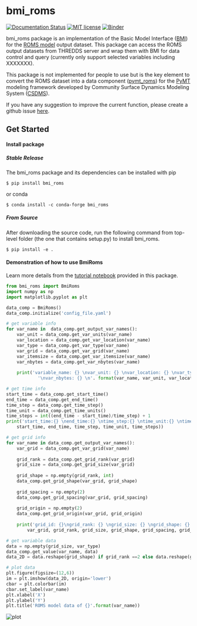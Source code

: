 # bmi_roms
[![Documentation Status](https://readthedocs.org/projects/bmi_era5/badge/?version=latest)](https://bmi_era5.readthedocs.io/en/latest/?badge=latest)
[![MIT license](https://img.shields.io/badge/License-MIT-blue.svg)](https://github.com/gantian127/bmi_era5/blob/master/LICENSE.txt)
[![Binder](https://mybinder.org/badge_logo.svg)](https://mybinder.org/v2/gh/gantian127/bmi_era5/master?filepath=notebooks%2Fbmi_era5.ipynb)


bmi_roms package is an implementation of the Basic Model Interface ([BMI](https://bmi-spec.readthedocs.io/en/latest/)) 
for the [ROMS model](https://confluence.ecmwf.int/display/CKB/ERA5) output dataset. 
This package can access the ROMS output datasets from THREDDS server and wrap them with BMI for data control and query 
(currently only support selected variables including XXXXXXX). 

This package is not implemented for people to use but is the key element to convert the ROMS dataset into 
a data component ([pymt_roms](https://pymt-era5.readthedocs.io/)) for 
the [PyMT](https://pymt.readthedocs.io/en/latest/?badge=latest) modeling framework developed 
by Community Surface Dynamics Modeling System ([CSDMS](https://csdms.colorado.edu/wiki/Main_Page)). 
 
If you have any suggestion to improve the current function, please create a github issue 
[here](https://github.com/gantian127/bmi_roms/issues).

## Get Started

#### Install package

##### Stable Release

The bmi_roms package and its dependencies can be installed with pip
```
$ pip install bmi_roms
```

or conda
```
$ conda install -c conda-forge bmi_roms 
```

##### From Source

After downloading the source code, run the following command from top-level folder 
(the one that contains setup.py) to install bmi_roms.
```
$ pip install -e .
```

#### Demonstration of how to use BmiRoms

Learn more details from the [tutorial notebook](https://github.com/gantian127/bmi_roms/blob/master/notebooks/bmi_roms.ipynb) 
provided in this package.

```python
from bmi_roms import BmiRoms
import numpy as np
import matplotlib.pyplot as plt

data_comp = BmiRoms()
data_comp.initialize('config_file.yaml')

# get variable info
for var_name in  data_comp.get_output_var_names():
    var_unit = data_comp.get_var_units(var_name)
    var_location = data_comp.get_var_location(var_name)
    var_type = data_comp.get_var_type(var_name)
    var_grid = data_comp.get_var_grid(var_name)
    var_itemsize = data_comp.get_var_itemsize(var_name)
    var_nbytes = data_comp.get_var_nbytes(var_name)
    
    print('variable_name: {} \nvar_unit: {} \nvar_location: {} \nvar_type: {} \nvar_grid: {} \nvar_itemsize: {}' 
            '\nvar_nbytes: {} \n'. format(var_name, var_unit, var_location, var_type, var_grid, var_itemsize, var_nbytes))

# get time info
start_time = data_comp.get_start_time()
end_time = data_comp.get_end_time()
time_step = data_comp.get_time_step()
time_unit = data_comp.get_time_units()
time_steps = int((end_time - start_time)/time_step) + 1
print('start_time:{} \nend_time:{} \ntime_step:{} \ntime_unit:{} \ntime_steps:{}'.format(
    start_time, end_time, time_step, time_unit, time_steps))

# get grid info 
for var_name in data_comp.get_output_var_names():
    var_grid = data_comp.get_var_grid(var_name)
    
    grid_rank = data_comp.get_grid_rank(var_grid) 
    grid_size = data_comp.get_grid_size(var_grid)
    
    grid_shape = np.empty(grid_rank, int)
    data_comp.get_grid_shape(var_grid, grid_shape)
    
    grid_spacing = np.empty(2)
    data_comp.get_grid_spacing(var_grid, grid_spacing)
    
    grid_origin = np.empty(2)
    data_comp.get_grid_origin(var_grid, grid_origin)
    
    print('grid_id: {}\ngrid_rank: {} \ngrid_size: {} \ngrid_shape: {} \ngrid_spacing: {} \ngrid_origin: {} \n'.format(
        var_grid, grid_rank, grid_size, grid_shape, grid_spacing, grid_origin))

# get variable data
data = np.empty(grid_size, var_type)
data_comp.get_value(var_name, data)
data_2D = data.reshape(grid_shape) if grid_rank ==2 else data.reshape(grid_shape)[0]

# plot data
plt.figure(figsize=(12,6))
im = plt.imshow(data_2D, origin='lower')
cbar = plt.colorbar(im)
cbar.set_label(var_name)
plt.xlabel('X')
plt.ylabel('Y')
plt.title('ROMS model data of {}'.format(var_name))
```

![plot](docs/source/_static/plot.png)





